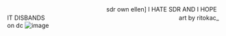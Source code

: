 ㅤㅤㅤㅤㅤㅤㅤㅤㅤㅤㅤㅤㅤㅤㅤㅤㅤㅤsdr own ellen] I HATE SDR AND I HOPE IT DISBANDS
ㅤㅤㅤㅤㅤㅤㅤㅤㅤㅤㅤㅤㅤㅤㅤㅤㅤㅤㅤㅤㅤㅤㅤㅤart by ritokac_ on dc
![image](https://github.com/user-attachments/assets/bdc8695d-e202-40c6-90a2-1504471b8734)
